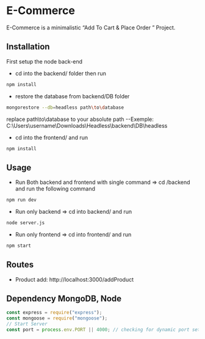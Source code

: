 # E-Commerce

E-Commerce is a minimalistic “Add To Cart & Place Order ” Project.

## Installation

First setup the node back-end

- cd into the backend/ folder then run

```bash
npm install
```

- restore the database from backend/DB folder

```bash
mongorestore --db=headless path\to\database
```

replace path\to\database to your absolute path --Exemple: C:\Users\username\Downloads\Headless\backend\DB\headless

- cd into the frontend/ and run

```bash
npm install
```

## Usage

- Run Both backend and frontend with single command => cd /backend and run the following command

```bash
npm run dev
```

- Run only backend => cd into backend/ and run

```bash
node server.js
```

- Run only frontend => cd into frontend/ and run

```bash
npm start
```

## Routes

- Product add: http://localhost:3000/addProduct

## Dependency MongoDB, Node

```javascript
const express = require("express");
const mongoose = require("mongoose");
// Start Server
const port = process.env.PORT || 4000; // checking for dynamic port set.
```
